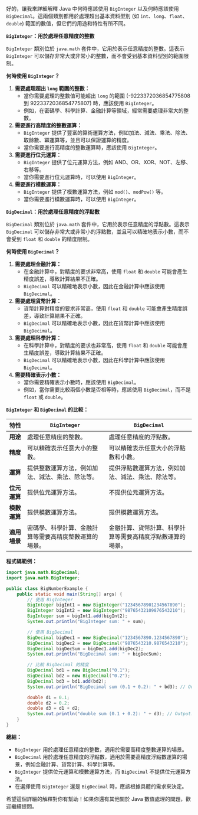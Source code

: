 好的，讓我來詳細解釋 Java 中何時應該使用 `BigInteger` 以及何時應該使用 `BigDecimal`。這兩個類別都用於處理超出基本資料型別 (如 `int`、`long`、`float`、`double`) 範圍的數值，但它們的用途和特性有所不同。

**`BigInteger`：用於處理任意精度的整數**

`BigInteger` 類別位於 `java.math` 套件中，它用於表示任意精度的整數。這表示 `BigInteger` 可以儲存非常大或非常小的整數，而不會受到基本資料型別的範圍限制。

**何時使用 `BigInteger`？**

1.  **需要處理超出 `long` 範圍的整數：**
    *   當你需要處理的整數值可能超出 `long` 的範圍 (-9223372036854775808 到 9223372036854775807) 時，應該使用 `BigInteger`。
    *   例如，在密碼學、科學計算、金融計算等領域，經常需要處理非常大的整數。
2.  **需要進行高精度的整數運算：**
    *   `BigInteger` 提供了豐富的算術運算方法，例如加法、減法、乘法、除法、取餘數、冪運算等，並且可以保證運算的精度。
    *   當你需要進行高精度的整數運算時，應該使用 `BigInteger`。
3.  **需要進行位元運算：**
    *   `BigInteger` 提供了位元運算方法，例如 AND、OR、XOR、NOT、左移、右移等。
    *   當你需要進行位元運算時，可以使用 `BigInteger`。
4.  **需要進行模數運算：**
    *   `BigInteger` 提供了模數運算方法，例如 `mod()`、`modPow()` 等。
    *   當你需要進行模數運算時，可以使用 `BigInteger`。

**`BigDecimal`：用於處理任意精度的浮點數**

`BigDecimal` 類別位於 `java.math` 套件中，它用於表示任意精度的浮點數。這表示 `BigDecimal` 可以儲存非常大或非常小的浮點數，並且可以精確地表示小數，而不會受到 `float` 和 `double` 的精度限制。

**何時使用 `BigDecimal`？**

1.  **需要處理金融計算：**
    *   在金融計算中，對精度的要求非常高，使用 `float` 和 `double` 可能會產生精度誤差，導致計算結果不正確。
    *   `BigDecimal` 可以精確地表示小數，因此在金融計算中應該使用 `BigDecimal`。
2.  **需要處理貨幣計算：**
    *   貨幣計算對精度的要求非常高，使用 `float` 和 `double` 可能會產生精度誤差，導致計算結果不正確。
    *   `BigDecimal` 可以精確地表示小數，因此在貨幣計算中應該使用 `BigDecimal`。
3.  **需要處理科學計算：**
    *   在科學計算中，對精度的要求也非常高，使用 `float` 和 `double` 可能會產生精度誤差，導致計算結果不正確。
    *   `BigDecimal` 可以精確地表示小數，因此在科學計算中應該使用 `BigDecimal`。
4.  **需要精確表示小數：**
    *   當你需要精確表示小數時，應該使用 `BigDecimal`。
    *   例如，當你需要比較兩個小數是否相等時，應該使用 `BigDecimal`，而不是 `float` 或 `double`。

**`BigInteger` 和 `BigDecimal` 的比較：**

| 特性         | `BigInteger`                               | `BigDecimal`                               |
| ------------ | ------------------------------------------ | ------------------------------------------ |
| **用途**     | 處理任意精度的整數。                         | 處理任意精度的浮點數。                       |
| **精度**     | 可以精確表示任意大小的整數。                 | 可以精確表示任意大小的浮點數和小數。           |
| **運算**     | 提供整數運算方法，例如加法、減法、乘法、除法等。 | 提供浮點數運算方法，例如加法、減法、乘法、除法等。 |
| **位元運算** | 提供位元運算方法。                           | 不提供位元運算方法。                         |
| **模數運算** | 提供模數運算方法。                           | 提供模數運算方法。                           |
| **適用場景** | 密碼學、科學計算、金融計算等需要高精度整數運算的場景。 | 金融計算、貨幣計算、科學計算等需要高精度浮點數運算的場景。 |

**程式碼範例：**

```java
import java.math.BigDecimal;
import java.math.BigInteger;

public class BigNumberExample {
    public static void main(String[] args) {
        // 使用 BigInteger
        BigInteger bigInt1 = new BigInteger("12345678901234567890");
        BigInteger bigInt2 = new BigInteger("98765432109876543210");
        BigInteger sum = bigInt1.add(bigInt2);
        System.out.println("BigInteger sum: " + sum);

        // 使用 BigDecimal
        BigDecimal bigDec1 = new BigDecimal("1234567890.1234567890");
        BigDecimal bigDec2 = new BigDecimal("9876543210.9876543210");
        BigDecimal bigDecSum = bigDec1.add(bigDec2);
        System.out.println("BigDecimal sum: " + bigDecSum);

        // 比較 BigDecimal 的精度
        BigDecimal bd1 = new BigDecimal("0.1");
        BigDecimal bd2 = new BigDecimal("0.2");
        BigDecimal bd3 = bd1.add(bd2);
        System.out.println("BigDecimal sum (0.1 + 0.2): " + bd3); // Output: 0.3

        double d1 = 0.1;
        double d2 = 0.2;
        double d3 = d1 + d2;
        System.out.println("double sum (0.1 + 0.2): " + d3); // Output: 0.30000000000000004 (精度誤差)
    }
}
```

**總結：**

*   `BigInteger` 用於處理任意精度的整數，適用於需要高精度整數運算的場景。
*   `BigDecimal` 用於處理任意精度的浮點數，適用於需要高精度浮點數運算的場景，例如金融計算、貨幣計算、科學計算等。
*   `BigInteger` 提供位元運算和模數運算方法，而 `BigDecimal` 不提供位元運算方法。
*   在選擇使用 `BigInteger` 還是 `BigDecimal` 時，應該根據具體的需求來決定。

希望這個詳細的解釋對你有幫助！如果你還有其他關於 Java 數值處理的問題，歡迎繼續提問。
